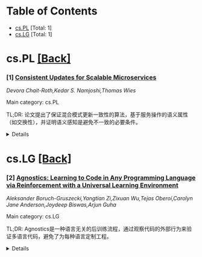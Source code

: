 <div id=toc></div>

# Table of Contents

- [cs.PL](#cs.PL) [Total: 1]
- [cs.LG](#cs.LG) [Total: 1]


<div id='cs.PL'></div>

# cs.PL [[Back]](#toc)

### [1] [Consistent Updates for Scalable Microservices](https://arxiv.org/abs/2508.04829)
*Devora Chait-Roth,Kedar S. Namjoshi,Thomas Wies*

Main category: cs.PL

TL;DR: 论文提出了保证混合模式更新一致性的算法，基于服务操作的语义属性（如交换性），并证明语义感知是避免不一致的必要条件。


<details>
  <summary>Details</summary>
Motivation: 在线服务通常采用微服务架构，但动态更新功能时可能因混合模式操作导致不一致。现有方法要么效率低下，要么存在严重风险。

Method: 提出基于服务动作语义属性的算法，并开发理论框架，用于推理混合模式更新的一致性。

Result: 证明了语义感知是避免不一致的必要条件，并提出了新的算法，确保更新对客户端表现为原子操作。

Conclusion: 论文为混合模式更新提供了理论支持和实用算法，解决了服务动态更新中的一致性问题。

Abstract: Online services are commonly implemented with a scalable microservice
architecture, where isomorphic worker processes service client requests,
recording persistent state in a backend data store. To maintain service, any
modifications to the service functionality must be made on the fly -- i.e., as
the service continues to process client requests -- but doing so is
challenging. The central difficulty is that of avoiding potential
inconsistencies caused by ''mixed mode'' operation, where workers of current
and new versions are concurrently active and interact via the data store. Some
update methods avoid mixed mode altogether, but only at the cost of substantial
inefficiency -- by doubling resources (memory and compute), or by halving
throughput. The alternative is a so-called ''rolling'' update, which is
uncontrolled and runs the risk of serious service failures arising from
inconsistent mixed-mode behavior.
  In this paper, we present the first algorithms that guarantee consistency for
mixed mode updates. The algorithms rely on semantic properties of service
actions, such as commutativity. We show that semantic awareness is required, by
proving that any semantically oblivious, mixed-mode update method cannot avoid
inconsistencies. Ideally, it should appear to every client that a service
update takes effect atomically; this ensures that a client is not exposed to
inconsistent mixed-mode behavior. We introduce a framework that formalizes this
intuition and develop foundational theory for reasoning about the consistency
of mixed-mode updates, applying that theory to derive the new algorithms and
establish their correctness.

</details>


<div id='cs.LG'></div>

# cs.LG [[Back]](#toc)

### [2] [Agnostics: Learning to Code in Any Programming Language via Reinforcement with a Universal Learning Environment](https://arxiv.org/abs/2508.04865)
*Aleksander Boruch-Gruszecki,Yangtian Zi,Zixuan Wu,Tejas Oberoi,Carolyn Jane Anderson,Joydeep Biswas,Arjun Guha*

Main category: cs.LG

TL;DR: Agnostics是一种语言无关的后训练流程，通过观察代码的外部行为来验证多语言代码，避免了为每种语言定制工程。


<details>
  <summary>Details</summary>
Motivation: 解决低资源编程语言在LLMs中表现不佳的问题，减少为每种语言定制后训练的工作量。

Method: 1. 将现有单元测试数据集重写为I/O格式；2. 提供简短的配置指导验证器编译和运行目标语言；3. 在稳健的代码执行环境中应用RLVR（可验证奖励的强化学习）。

Result: 在五种低资源语言（Lua、Julia、R、OCaml、Fortran）上，Agnostics显著提升了模型性能，甚至超越了一些更大的开源模型，并在多语言基准测试中创下新记录。

Conclusion: Agnostics简化了多语言代码的后训练流程，为低资源语言提供了高效的解决方案，并开源了相关数据集和工具。

Abstract: Large language models (LLMs) already excel at writing code in high-resource
languages such as Python and JavaScript, yet stumble on low-resource languages
that remain essential to science and engineering. Besides the obvious shortage
of pre-training data, post-training itself is a bottleneck: every new language
seems to require new datasets, test harnesses, and reinforcement-learning (RL)
infrastructure.
  We introduce Agnostics, a language-agnostic post-training pipeline that
eliminates this per-language engineering. The key idea is to judge code solely
by its externally observable behavior, so a single verifier can test solutions
written in any language. Concretely, we (i) use an LLM to rewrite existing
unit-test datasets into an I/O format, (ii) supply a short configuration that
tells the verifier how to compile and run a target language, and (iii) apply
reinforcement learning with verifiable rewards (RLVR) in a robust code
execution environment.
  Applied to five low-resource languages--Lua, Julia, R, OCaml, and
Fortran--Agnostics (1) improves Qwen-3 4B to performance that rivals other
16B-70B open-weight models; (2) scales cleanly to larger and diverse model
families (Qwen-3 8B, DeepSeek Coder 6.7B Instruct, Phi 4 Mini); and (3) for
${\le} 16$B parameter models, sets new state-of-the-art pass@1 results on
MultiPL-E and a new multi-language version LiveCodeBench that we introduce.
  We will release the language-agnostic training datasets (Ag-MBPP-X,
Ag-Codeforces-X, Ag-LiveCodeBench-X), training code, and ready-to-use
configurations, making RL post-training in any programming language as simple
as editing a short YAML file.

</details>
